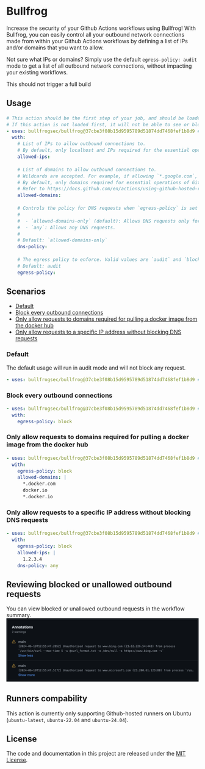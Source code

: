 # Bullfrog

Increase the security of your Github Actions workflows using Bullfrog! With Bullfrog, you can easily control all your outbound network connections made from within your Github Actions workflows by defining a list of IPs and/or domains that you want to allow.

Not sure what IPs or domains? Simply use the default `egress-policy: audit` mode to get a list of all outbound network connections, without impacting your existing workflows.

This should not trigger a full build

## Usage

<!-- start usage -->

```yaml
# This action should be the first step of your job, and should be loaded on every separate job.
# If this action is not loaded first, it will not be able to see or block any requests that occured prior to the action running.
- uses: bullfrogsec/bullfrog@37cbe3f08b15d9595789d51874dd7468fef1b8d9 # v0.6.1
  with:
    # List of IPs to allow outbound connections to.
    # By default, only localhost and IPs required for the essential operations of Github Actions are allowed.
    allowed-ips:

    # List of domains to allow outbound connections to.
    # Wildcards are accepted. For example, if allowing `*.google.com`, this will allow `www.google.com`, `console.cloud.google.com` but not `google.com`.
    # By default, only domains required for essential operations of Github Actions and uploading job summaries are allowed.
    # Refer to https://docs.github.com/en/actions/using-github-hosted-runners/about-github-hosted-runners/about-github-hosted-runners#communication-requirements-for-github-hosted-runners-and-github for additional domains that should be allowed for additional Github Actions features.
    allowed-domains:

    # Controls the policy for DNS requests when `egress-policy` is set to `block`.
    #
    #  - `allowed-domains-only` (default): Allows DNS requests only for domains specified in `allowed-domains`.
    #  - `any`: Allows any DNS requests.
    #
    # Default: `allowed-domains-only`
    dns-policy:

    # The egress policy to enforce. Valid values are `audit` and `block`.
    # Default: audit
    egress-policy:
```

<!-- end usage -->

## Scenarios

- [Default](#Default)
- [Block every outbound connections](#Block-every-outbound-connections)
- [Only allow requests to domains required for pulling a docker image from the docker hub](#Only-allow-requests-to-domains-required-for-pulling-a-docker-image-from-the-docker-hub)
- [Only allow requests to a specific IP address without blocking DNS requests](#Only-allow-requests-to-a-specific-IP-address-without-blocking-DNS-requests)

### Default

The default usage will run in audit mode and will not block any request.

```yaml
- uses: bullfrogsec/bullfrog@37cbe3f08b15d9595789d51874dd7468fef1b8d9 # v0.6.1
```

### Block every outbound connections

```yaml
- uses: bullfrogsec/bullfrog@37cbe3f08b15d9595789d51874dd7468fef1b8d9 # v0.6.1
  with:
    egress-policy: block
```

### Only allow requests to domains required for pulling a docker image from the docker hub

```yaml
- uses: bullfrogsec/bullfrog@37cbe3f08b15d9595789d51874dd7468fef1b8d9 # v0.6.1
  with:
    egress-policy: block
    allowed-domains: |
      *.docker.com
      docker.io
      *.docker.io
```

### Only allow requests to a specific IP address without blocking DNS requests

```yaml
- uses: bullfrogsec/bullfrog@37cbe3f08b15d9595789d51874dd7468fef1b8d9 # v0.6.1
  with:
    egress-policy: block
    allowed-ips: |
      1.2.3.4
    dns-policy: any
```

## Reviewing blocked or unallowed outbound requests

You can view blocked or unallowed outbound requests in the workflow summary.
![blocked or unallowed outbound requests are available in the workflow summary](.github/assets/annotations.png)

## Runners compability

This action is currently only supporting Github-hosted runners on Ubuntu (`ubuntu-latest`, `ubuntu-22.04` and `ubuntu-24.04`).

## License

The code and documentation in this project are released under the [MIT License](LICENSE).
